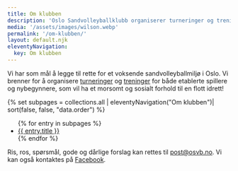 ```yaml
---
title: Om klubben
description: 'Oslo Sandvolleyballklubb organiserer turneringer og treninger for nybegynnere, etablerte og proffe spillere som vil ha et morsomt og sosialt forhold til sandvolleyball.'
media: '/assets/images/wilson.webp'
permalink: '/om-klubben/'
layout: default.njk
eleventyNavigation:
  key: Om klubben
---
```


Vi har som mål å legge til rette for et voksende sandvolleyballmiljø i Oslo. Vi brenner for å organisere [turneringer](#) og [treninger](#) for både etablerte spillere og nybegynnere, som vil ha et morsomt og sosialt forhold til en flott idrett!

{% set subpages = collections.all | eleventyNavigation("Om klubben")| sort(false, false, "data.order") %}

<ul class="panellist">
{% for entry in subpages %}
  <li class="panel">
    <a href="{{ entry.url }}">{{ entry.title }}</a>
  </li>
{% endfor %}
</ul>

<!-- <article class="teaser">
  <div>
    <h2><a href="#">Klubben søker fler som vil bidra</a></h2>
    <p>Hvor mange OSVB-ere trenger du for å organisere et stadig bedre tilbud til en stadig større klubb? Ikke vet vi, men vi vet at vi aldri kan få for mange flinke folk!</p>
  </div>
  <img src="/assets/images/good-boy.webp" alt=""> 
</article> -->

Ris, ros, spørsmål, gode og dårlige forslag kan rettes til [post@osvb.no](#). Vi kan også kontaktes på [Facebook](#).
